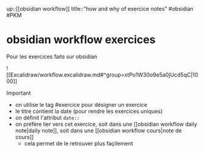 up::[[obsidian workflow]]
title::"how and why of exercice notes"
#obsidian #PKM
# obsidian workflow exercices
Pour les exercices faits sur obsidian

![[Excalidraw/workflow.excalidraw.md#^group=xtPo1W30o9e5a0jUcd5qC|1000]]

> [!important]
>  - on utilise le tag #exercice pour désigner un exercice
>  - le titre contient la date (pour rendre les exercices uniques)
>  - on définit l'attribut `date::`
>  - on préfère lier vers cet exercice, soit dans une [[obsidian workflow daily note|daily note]], soit dans une [[obsidian workflow cours|note de cours]]
>      - cela permet de le retrouver plus façilement

